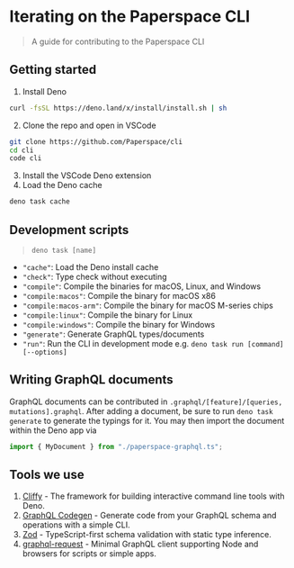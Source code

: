 # Iterating on the Paperspace CLI

> A guide for contributing to the Paperspace CLI

## Getting started

1. Install Deno

```sh
curl -fsSL https://deno.land/x/install/install.sh | sh
```

2. Clone the repo and open in VSCode

```sh
git clone https://github.com/Paperspace/cli
cd cli
code cli
```

3. Install the VSCode Deno extension
4. Load the Deno cache

```sh
deno task cache
```

## Development scripts

> `deno task [name]`

- `"cache"`: Load the Deno install cache
- `"check"`: Type check without executing
- `"compile"`: Compile the binaries for macOS, Linux, and Windows
- `"compile:macos"`: Compile the binary for macOS x86
- `"compile:macos-arm"`: Compile the binary for macOS M-series chips
- `"compile:linux"`: Compile the binary for Linux
- `"compile:windows"`: Compile the binary for Windows
- `"generate"`: Generate GraphQL types/documents
- `"run"`: Run the CLI in development mode e.g.
  `deno task run [command] [--options]`

## Writing GraphQL documents

GraphQL documents can be contributed in
`.graphql/[feature]/[queries, mutations].graphql`. After adding a document, be
sure to run `deno task generate` to generate the typings for it. You may then
import the document within the Deno app via

```ts
import { MyDocument } from "./paperspace-graphql.ts";
```

## Tools we use

1. [Cliffy](https://cliffy.io) - The framework for building interactive command
   line tools with Deno.
2. [GraphQL Codegen](https://the-guild.dev/graphql/codegen) - Generate code from
   your GraphQL schema and operations with a simple CLI.
3. [Zod](https://github.com/colinhacks/zod) - TypeScript-first schema validation
   with static type inference.
4. [graphql-request](https://github.com/prisma-labs/graphql-request) - Minimal
   GraphQL client supporting Node and browsers for scripts or simple apps.

